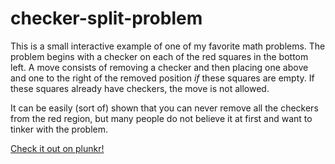 # checker-split-problem
This is a small interactive example of one of my favorite math problems. The problem begins with a checker on each of the red squares in the bottom left. A move consists of removing a checker and then placing one above and one to the right of the removed position *if* these squares are empty. If these squares already have checkers, the move is not allowed. 

It can be easily (sort of) shown that you can never remove all the checkers from the red region, but many people do not believe it at first and want to tinker with the problem. 

[Check it out on plunkr!](https://plnkr.co/AmmK5ouMeWfRTq9soWbO)
